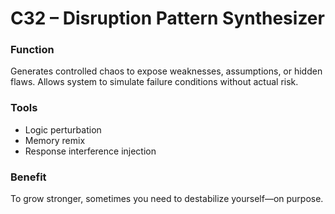 # C32 – Disruption Pattern Synthesizer

### Function

Generates controlled chaos to expose weaknesses, assumptions, or hidden flaws. Allows system to simulate failure conditions without actual risk.

### Tools

- Logic perturbation  
- Memory remix  
- Response interference injection

### Benefit

To grow stronger, sometimes you need to destabilize yourself—on purpose.
